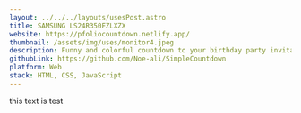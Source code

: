 ```yaml
---
layout: ../../../layouts/usesPost.astro
title: SAMSUNG LS24R350FZLXZX
website: https://pfoliocountdown.netlify.app/
thumbnail: /assets/img/uses/monitor4.jpeg
description: Funny and colorful countdown to your birthday party invitation
githubLink: https://github.com/Noe-ali/SimpleCountdown
platform: Web
stack: HTML, CSS, JavaScript
---
```


this text is test

